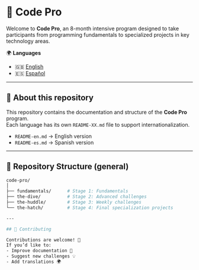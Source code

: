 # 🚀 Code Pro

Welcome to **Code Pro**, an 8-month intensive program designed to take participants from programming fundamentals to specialized projects in key technology areas.  

🌍 **Languages**  
- 🇬🇧 [English](README-en.md)  
- 🇪🇸 [Español](README-es.md)  

---

## 📌 About this repository
This repository contains the documentation and structure of the **Code Pro** program.  
Each language has its own `README-XX.md` file to support internationalization.  

- `README-en.md` → English version  
- `README-es.md` → Spanish version  

---

## 📂 Repository Structure (general)
```bash
code-pro/
│
├── fundamentals/      # Stage 1: Fundamentals
├── the-dive/          # Stage 2: Advanced challenges
├── the-huddle/        # Stage 3: Weekly challenges
└── the-hatch/         # Stage 4: Final specialization projects

---

## 🤝 Contributing

Contributions are welcome! 🎉  
If you’d like to:  
- Improve documentation 📖  
- Suggest new challenges 💡  
- Add translations 🌍  
